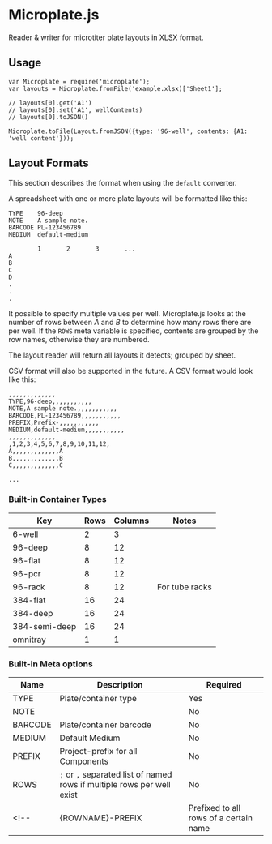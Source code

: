 Microplate.js
=============

Reader &amp; writer for microtiter plate layouts in XLSX format.

## Usage

	var Microplate = require('microplate');
	var layouts = Microplate.fromFile('example.xlsx)['Sheet1'];
	
	// layouts[0].get('A1') 
	// layouts[0].set('A1', wellContents) 
	// layouts[0].toJSON()
	
	Microplate.toFile(Layout.fromJSON({type: '96-well', contents: {A1: 'well content'}));

## Layout Formats

This section describes the format when using the `default` converter.

A spreadsheet with one or more plate layouts will be formatted like this:

	TYPE	96-deep
	NOTE	A sample note.
	BARCODE	PL-123456789
	MEDIUM	default-medium
	
	        1       2		3		...
	A
	B	
	C
	D
	.
	.
	.
	
It possible to specify multiple values per well. Microplate.js looks at the number of rows between *A* and *B* to determine how many rows there are per well. If the `ROWS` meta variable is specified, contents are grouped by the row names, otherwise they are numbered.

The layout reader will return all layouts it detects; grouped by sheet. 
	
CSV format will also be supported in the future. A CSV format would look like this:

	,,,,,,,,,,,,,
	TYPE,96-deep,,,,,,,,,,,
	NOTE,A sample note.,,,,,,,,,,,
	BARCODE,PL-123456789,,,,,,,,,,,
	PREFIX,Prefix-,,,,,,,,,,,
	MEDIUM,default-medium,,,,,,,,,,,
	,,,,,,,,,,,,,
	,1,2,3,4,5,6,7,8,9,10,11,12,
	A,,,,,,,,,,,,,A
	B,,,,,,,,,,,,,B
	C,,,,,,,,,,,,,C
	
	...


### Built-in Container Types

| Key | Rows | Columns | Notes
| ----|------|---------|-------
| 6-well | 2 | 3
| 96-deep | 8 | 12
| 96-flat | 8 | 12
| 96-pcr | 8 | 12
| 96-rack | 8 | 12 | For tube racks
| 384-flat | 16 | 24 
| 384-deep | 16 | 24 
| 384-semi-deep | 16 | 24 
| omnitray | 1 | 1


### Built-in Meta options

| Name | Description | Required
| -----|-------------|---------
| TYPE      | Plate/container type | Yes
| NOTE      | | No
| BARCODE   | Plate/container barcode | No
| MEDIUM    | Default Medium | No
| PREFIX    | Project-prefix for all Components | No
| ROWS		| `;` or `,` separated list of named rows if multiple rows per well exist | No
<!--| {ROWNAME}-PREFIX | Prefixed to all rows of a certain name | No-->
